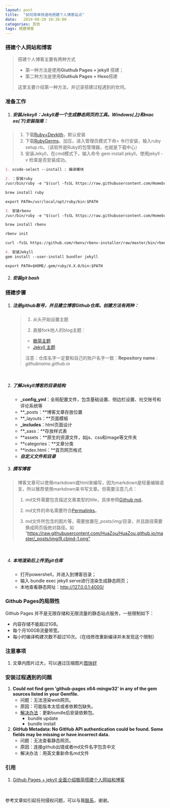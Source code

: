 ```yaml
---
layout: post
title:  "如何简单快速地搭建个人博客站点"
date:   2019-08-29 10:36:00
categories: 其他
tags: 搭建博客
---
```


### 搭建个人网站和博客

> 搭建个人博客主要有两种方式
>
> - 第一种方法是使用**Giuthub Pages + jekyll** 搭建；
> - 第二种方法是使用**Giuthub Pages + Hexo**搭建
>
> 这里主要介绍第一种方法，并记录搭建过程遇到的坎坷。



### 准备工作

1. ##### 安装Jekeyll：Jekyll是一个生成静态网页的工具。**Windows**(上)和**mac os**(下)安装指南：

>   1. 下载[Ruby+Devkith](ttps://rubyinstaller.org/downloads/)，默认安装
>   2. 下载[RubyGerms](https://rubygems.org/pages/download)，加压，进入管理员模式下命> 令行安装，输入ruby setup.rb。（该软件是Ruby的包管理器，也就是下载中心）
>   3. 安装Jekyll，在cmd模式下，输入命令 gem install jekyll，使用jekyll -v 检查是否安装成功。
   ```markdown
1. xcode-select --install : 编译模块

2. ：安装ruby
   /usr/bin/ruby -e "$(curl -fsSL https://raw.githubusercontent.com/Homebrew/install/master/install)"

   brew install ruby 

   export PATH=/usr/local/opt/ruby/bin:$PATH

3. 安装rbenv
   /usr/bin/ruby -e "$(curl -fsSL https://raw.githubusercontent.com/Homebrew/install/master/install)"

   brew install rbenv

   rbenv init

   curl -fsSL https://github.com/rbenv/rbenv-installer/raw/master/bin/rbenv-doctor | bash

4. 安装Jekyll 
   gem install --user-install bundler jekyll

   export PATH=$HOME/.gem/ruby/X.X.0/bin:$PATH
   ```


2. ##### 安装git bash


### 搭建步骤

1. ##### 注册github账号，并且建立博客Github仓库。创建方法有两种：

   > 1. 从头开始设置主题
   >
   > 2. 直接fork他人的blog主题：
   >   * [极简主题](https://github.com/poole/poole)
   >   * [Jekyll 主题](http://jekyllthemes.org/)
   >
   > 注意：仓库名字一定要和自己的账户名字一致：**Repository name** :  *githubname.github.io*

   ​

2. ##### 了解Jekyll博客的目录结构
   - **_config_yml**：全局配置文件，包含基础设置、侧边栏设置、社交账号和评论系统等
   - **_posts：**博客文章存放位置
   - **_layouts：**页面模板
   - **_includes**：html页面设计
   - **_sass：**存放样式表
   - **assets：**原生的资源文件，如js、css和image等文件夹
   - **categories：**文章分类
   - **index.html：**首页网页格式
   - ***自定义文件和目录***

3.  ##### 撰写博客

   > 博客文章可以使用markdown或html来编写，因为markdown是轻量编辑语言，所以推荐使用markdown来书写文章。但需要注意几点：
   >
   > 1. md文件需要包含描述文章类型的title，具体参照[Github md](https://help.github.com/en/articles/basic-writing-and-formatting-syntax)。
   >
   > 2. md文件的命名需要符合[Permalinks](https://jekyllrb.com/docs/permalinks/)。
   >
   > 3. md文件所包含的图片等，需要放置在_posts/img/目录，并且路径需要换成网页版绝对路径。如 “https://raw.githubusercontent.com/HuaZou/HuaZou.github.io/master/_posts/img/R.cbind-1.png”

   ​

4. ##### 本地渲染后上传至git仓库

   - 打开powershell，并进入到博客目录；
   - 输入 bundle exec jekyll serve进行渲染生成静态网页；
   - 本地查看静态网址：<http://127.0.0.1:4000/>



### Github Pages的局限性

Github Pages 并不是无限存储和无限流量的静态站点服务，一些限制如下：

- 内容存储不能超过1GB。
- 每个月100GB流量带宽。
- 每小时编译构建次数不超过10次。（在线修改重新编译并未发现这个限制）

### 注意事项
1. 文章内图片过大，可以通过压缩图片[图快好](https://www.tuhaokuai.com/)


### 安装过程遇到的问题

1. **Could not find gem 'github-pages x64-mingw32' in any of the gem sources listed in**
   **your Gemfile.**
   - 问题：无法渲染web网页。
   - 原因：可能版本太低或者依赖包缺失。
   - [解决办法](https://github.com/prose/starter/issues/44)：更新bundle后安装依赖包。
     - bundle update 
     - bundle install
2. **GitHub Metadata: No GitHub API authentication could be found. Some fields may be missing or have incorrect data.**
   - 问题：无法查看静态网页。
   - 原因：连接github出错或者md文件名字包含中文
   - 解决办法：用英文重新命名md文件



### 引用

1. [Github Pages + jekyll 全面介绍极简搭建个人网站和博客](https://blog.csdn.net/tom_221x/article/details/84630283)

   ​

参考文章如引起任何侵权问题，可以与我[联系](https://github.com/HuaZou/)，谢谢。